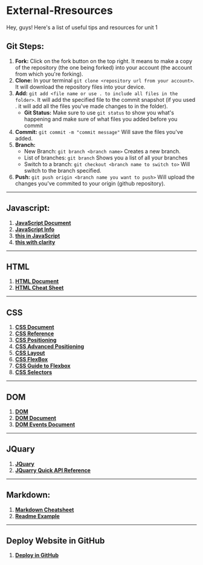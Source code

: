 # External-Rresources
Hey, guys! Here's a list of useful tips and resources for unit 1

## Git Steps:
1. **Fork:** Click on the fork button on the top right. It means to make a copy of the repository (the one being forked) into your account (the account from which you're forking).
2. **Clone:** In your terminal `git clone <repository url from your account>`. It will download the repository files into your device.
3. **Add:** `git add <file name or use . to include all files in the folder>`. It will add the specified file to the commit snapshot (if you used . it will add all the files you've made changes to in the folder).
   * **Git Status:** Make sure to use `git status` to show you what's happening and make sure of what files you added before you commit
4. **Commit:** `git commit -m "commit message"` Will save the files you've added.
5. **Branch:**
   * New Branch: `git branch <branch name>` Creates a new branch.
    * List of branches: `git branch` Shows you a list of all your branches
    * Switch to a branch: `git checkout <branch name to switch to>` Will switch to the branch specified.
6. **Push:** `git push origin <branch name you want to push>` Will upload the changes you've commited to your origin (github repository).

---
## Javascript:
1. **[JavaScript Document](https://devdocs.io/javascript/)**
2. **[JavaScript Info](https://javascript.info/)**
3. **[this in JavaScript](https://john-dugan.com/this-in-javascript/)**
4. **[this with clarity](http://javascriptissexy.com/understand-javascripts-this-with-clarity-and-master-it/)**
---

## HTML
1. **[HTML Document](https://devdocs.io/html/)**
2. **[HTML Cheat Sheet](https://html.com/wp-content/uploads/html-cheat-sheet.pdf)**
---

## CSS
1. **[CSS Document](https://devdocs.io/css/)**
2. **[CSS Reference](https://cssreference.io/)**
3. **[CSS Positioning](https://cssreference.io/positioning/)**
4. **[CSS Advanced Positioning](https://internetingishard.com/html-and-css/advanced-positioning/)**
5. **[CSS Layout](http://learnlayout.com/toc.html)**
6. **[CSS FlexBox](https://the-echoplex.net/flexyboxes/)**
7. **[CSS Guide to Flexbox](https://css-tricks.com/snippets/css/a-guide-to-flexbox/)**
8. **[CSS Selectors](https://www.w3schools.com/cssref/css_selectors.asp)**
---

## DOM
1. **[DOM](https://javascript.info/dom-navigation)**
2. **[DOM Document](https://devdocs.io/dom/)**
2. **[DOM Events Document](https://devdocs.io/dom_events/)**
---

## JQuary
1. **[JQuary](https://htmlcheatsheet.com/jquery/)**
2. **[JQuarry Quick API Reference](https://oscarotero.com/jquery/)**
---

## Markdown:
1. **[Markdown Cheatsheet](http://assemble.io/docs/Cheatsheet-Markdown.html)**
2. **[Readme Example](https://github.com/akashnimare/foco/blob/master/readme.md)**
---

## Deploy Website in GitHub
1. **[Deploy in GitHub](https://github.com/sei-jed-10/github-website-deploy)**
